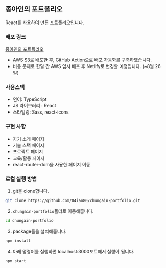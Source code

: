 ## 종아인의 포트폴리오

React를 사용하여 만든 포트폴리오입니다.

### 배포 링크

[종아인의 포트폴리오](http://04ian80-chungain.s3-website.ap-northeast-2.amazonaws.com/)

- AWS S3로 배포한 후, GitHub Action으로 배포 자동화를 구축하였습니다.
- 비용 문제로 한달 간 AWS 임시 배포 후 Netlify로 변경할 예정입니다. (~8월 26일)

### 사용스택

- 언어: TypeScript
- JS 라이브러리 : React
- 스타일링: Sass, react-icons

### 구현 사항

- 자기 소개 페이지
- 기술 스택 페이지
- 프로젝트 페이지
- 교육/활동 페이지
- react-router-dom을 사용한 페이지 이동

### 로컬 실행 방법

1. git을 clone합니다.

```bash
git clone https://github.com/04ian80/chungain-portfolio.git
```

2. `chungain-portfolio`폴더로 이동해줍니다.

```bash
cd chungain-portfolio
```

3. package들을 설치해줍니다.

```bash
npm install
```

4. 아래 명령어를 실행하면 localhost:3000포트에서 실행이 됩니다.

```bash
npm start
```
